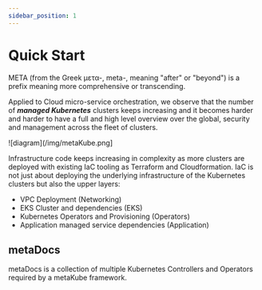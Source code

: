 ```yaml
---
sidebar_position: 1
---
```


# Quick Start
META (from the Greek μετα-, meta-, meaning "after" or "beyond") is a prefix meaning more comprehensive or transcending.

Applied to Cloud micro-service orchestration, we observe that the number of ***managed Kubernetes*** clusters keeps increasing and it becomes harder and harder to have a full and high level overview over the global, security and management across the fleet of clusters.

![diagram](/img/metaKube.png]

Infrastructure code keeps increasing in complexity as more clusters are deployed with existing IaC tooling as Terraform and Cloudformation. IaC is not just about deploying the underlying infrastructure of the Kubernetes clusters but also the upper layers:  

  - VPC Deployment (Networking)
  - EKS Cluster and dependencies (EKS)
  - Kubernetes Operators and Provisioning  (Operators)
  - Application managed service dependencies (Application)

## metaDocs
metaDocs is a collection of multiple Kubernetes Controllers and Operators required by a metaKube framework.

